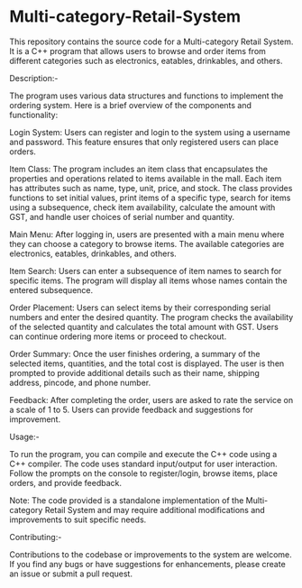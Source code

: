 # Multi-category-Retail-System

This repository contains the source code for a Multi-category Retail System. It is a C++ program that allows users to browse and order items from different categories such as electronics, eatables, drinkables, and others.

Description:-

The program uses various data structures and functions to implement the ordering system. Here is a brief overview of the components and functionality:

Login System: Users can register and login to the system using a username and password. This feature ensures that only registered users can place orders.

Item Class: The program includes an item class that encapsulates the properties and operations related to items available in the mall. Each item has attributes such as name, type, unit, price, and stock. The class provides functions to set initial values, print items of a specific type, search for items using a subsequence, check item availability, calculate the amount with GST, and handle user choices of serial number and quantity.

Main Menu: After logging in, users are presented with a main menu where they can choose a category to browse items. The available categories are electronics, eatables, drinkables, and others.

Item Search: Users can enter a subsequence of item names to search for specific items. The program will display all items whose names contain the entered subsequence.

Order Placement: Users can select items by their corresponding serial numbers and enter the desired quantity. The program checks the availability of the selected quantity and calculates the total amount with GST. Users can continue ordering more items or proceed to checkout.

Order Summary: Once the user finishes ordering, a summary of the selected items, quantities, and the total cost is displayed. The user is then prompted to provide additional details such as their name, shipping address, pincode, and phone number.

Feedback: After completing the order, users are asked to rate the service on a scale of 1 to 5. Users can provide feedback and suggestions for improvement.

Usage:-

To run the program, you can compile and execute the C++ code using a C++ compiler. The code uses standard input/output for user interaction. Follow the prompts on the console to register/login, browse items, place orders, and provide feedback.

Note: The code provided is a standalone implementation of the Multi-category Retail System and may require additional modifications and improvements to suit specific needs.

Contributing:-

Contributions to the codebase or improvements to the system are welcome. If you find any bugs or have suggestions for enhancements, please create an issue or submit a pull request.



